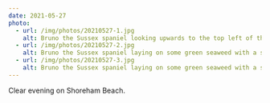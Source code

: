 ```yaml
---
date: 2021-05-27
photo:
  - url: /img/photos/20210527-1.jpg
    alt: Bruno the Sussex spaniel looking upwards to the top left of the camera, stood behind a shell covered groyne. He's stood side on so the label on his harness with his name on is visible in the photo.
  - url: /img/photos/20210527-2.jpg
    alt: Bruno the Sussex spaniel laying on some green seaweed with a stone between his front paws and licking his nose
  - url: /img/photos/20210527-3.jpg
    alt: Bruno the Sussex spaniel laying on some green seaweed with a stone between his front paws.
---
```


Clear evening on Shoreham Beach.
